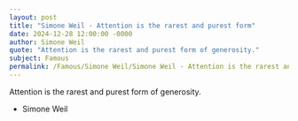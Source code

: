 ```yaml
---
layout: post
title: "Simone Weil - Attention is the rarest and purest form"
date: 2024-12-28 12:00:00 -0000
author: Simone Weil
quote: "Attention is the rarest and purest form of generosity."
subject: Famous
permalink: /Famous/Simone Weil/Simone Weil - Attention is the rarest and purest form
---
```


Attention is the rarest and purest form of generosity.

- Simone Weil
